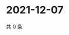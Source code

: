 # 2021-12-07

共 0 条

<!-- BEGIN WEIBO -->
<!-- 最后更新时间 Tue Dec 07 2021 13:15:00 GMT+0800 (China Standard Time) -->

<!-- END WEIBO -->
